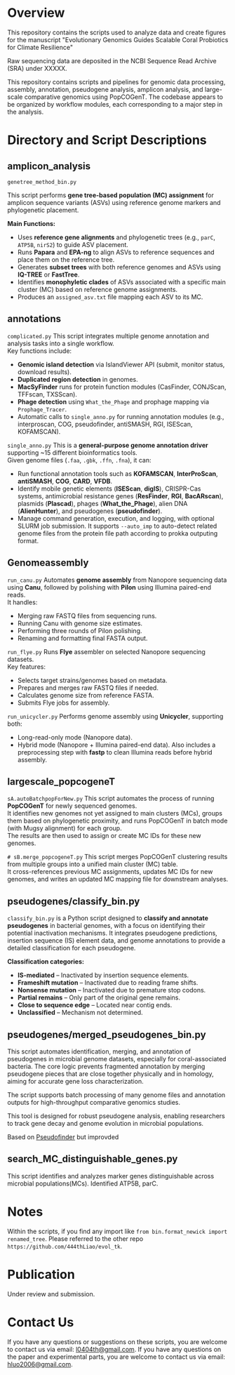 

# Overview

This repository contains the scripts used to analyze data and create figures for the manuscript "Evolutionary Genomics Guides Scalable Coral Probiotics for Climate Resilience"

Raw sequencing data are deposited in the NCBI Sequence Read Archive (SRA) under XXXXX.

This repository contains scripts and pipelines for genomic data processing, assembly, annotation, pseudogene analysis, amplicon analysis, and large-scale comparative genomics using PopCOGenT.
The codebase appears to be organized by workflow modules, each corresponding to a major step in the analysis.


# Directory and Script Descriptions

## amplicon_analysis

`genetree_method_bin.py`

This script performs **gene tree-based population (MC) assignment** for amplicon sequence variants (ASVs) using reference genome markers and phylogenetic placement.

**Main Functions:**

- Uses **reference gene alignments** and phylogenetic trees (e.g., `parC`, `ATP5B`, `nirS2`) to guide ASV placement.
- Runs **Papara** and **EPA-ng** to align ASVs to reference sequences and place them on the reference tree.
- Generates **subset trees** with both reference genomes and ASVs using **IQ-TREE** or **FastTree**.
- Identifies **monophyletic clades** of ASVs associated with a specific main cluster (MC) based on reference genome assignments.
- Produces an `assigned_asv.txt` file mapping each ASV to its MC.

## annotations
    
`complicated.py`
This script integrates multiple genome annotation and analysis tasks into a single workflow.  
Key functions include:
- **Genomic island detection** via IslandViewer API (submit, monitor status, download results).
- **Duplicated region detection** in genomes.
- **MacSyFinder** runs for protein function modules (CasFinder, CONJScan, TFFscan, TXSScan).
- **Phage detection** using `What_the_Phage` and prophage mapping via `Prophage_Tracer`.
- Automatic calls to `single_anno.py` for running annotation modules (e.g., interproscan, COG, pseudofinder, antiSMASH, RGI, ISEScan, KOFAMSCAN).

`single_anno.py`
This is a **general-purpose genome annotation driver** supporting ~15 different bioinformatics tools.  
Given genome files (`.faa`, `.gbk`, `.ffn`, `.fna`), it can:
- Run functional annotation tools such as **KOFAMSCAN**, **InterProScan**, **antiSMASH**, **COG**, **CARD**, **VFDB**.
- Identify mobile genetic elements (**ISEScan**, **digIS**), CRISPR-Cas systems, antimicrobial resistance genes (**ResFinder**, **RGI**, **BacARscan**), plasmids (**Plascad**), phages (**What_the_Phage**), alien DNA (**AlienHunter**), and pseudogenes (**pseudofinder**).
- Manage command generation, execution, and logging, with optional SLURM job submission.
It supports `--auto_imp` to auto-detect related genome files from the protein file path according to prokka outputing format.

## Genomeassembly

`run_canu.py`
Automates **genome assembly** from Nanopore sequencing data using **Canu**, followed by polishing with **Pilon** using Illumina paired-end reads.  
It handles:
- Merging raw FASTQ files from sequencing runs.
- Running Canu with genome size estimates.
- Performing three rounds of Pilon polishing.
- Renaming and formatting final FASTA output.

`run_flye.py`
Runs **Flye** assembler on selected Nanopore sequencing datasets.  
Key features:
- Selects target strains/genomes based on metadata.
- Prepares and merges raw FASTQ files if needed.
- Calculates genome size from reference FASTA.
- Submits Flye jobs for assembly.

`run_unicycler.py`
Performs genome assembly using **Unicycler**, supporting both:
- Long-read-only mode (Nanopore data).
- Hybrid mode (Nanopore + Illumina paired-end data).
Also includes a preprocessing step with **fastp** to clean Illumina reads before hybrid assembly.

## largescale_popcogeneT

`sA.autoBatchpopForNew.py`
This script automates the process of running **PopCOGenT** for newly sequenced genomes.  
It identifies new genomes not yet assigned to main clusters (MCs), groups them based on phylogenetic proximity, and runs PopCOGenT in batch mode (with Mugsy alignment) for each group.  
The results are then used to assign or create MC IDs for these new genomes.

`# sB.merge_popcogeneT.py`
This script merges PopCOGenT clustering results from multiple groups into a unified main cluster (MC) table.  
It cross-references previous MC assignments, updates MC IDs for new genomes, and writes an updated MC mapping file for downstream analyses.

## pseudogenes/classify_bin.py

`classify_bin.py` is a Python script designed to **classify and annotate pseudogenes** in bacterial genomes, with a focus on identifying their potential inactivation mechanisms.  It integrates pseudogene predictions, insertion sequence (IS) element data, and genome annotations to provide a detailed classification for each pseudogene.

**Classification categories:**
- **IS-mediated** – Inactivated by insertion sequence elements.
- **Frameshift mutation** – Inactivated due to reading frame shifts.
- **Nonsense mutation** – Inactivated due to premature stop codons.
- **Partial remains** – Only part of the original gene remains.
- **Close to sequence edge** – Located near contig ends.
- **Unclassified** – Mechanism not determined.

## pseudogenes/merged_pseudogenes_bin.py

This script automates identification, merging, and annotation of pseudogenes in microbial genome datasets, especially for coral-associated bacteria. The core logic prevents fragmented annotation by merging pseudogene pieces that are close together physically and in homology, aiming for accurate gene loss characterization.

The script supports batch processing of many genome files and annotation outputs for high-throughput comparative genomics studies.

This tool is designed for robust pseudogene analysis, enabling researchers to track gene decay and genome evolution in microbial populations.

Based on [Pseudofinder](https://github.com/filip-husnik/pseudofinder) but improvded 

## search_MC_distinguishable_genes.py

This script identifies and analyzes marker genes distinguishable across microbial populations(MCs). Identified ATP5B, parC. 


# Notes
Within the scripts, if you find any import like `from bin.format_newick import renamed_tree`. Please referred to the other repo `https://github.com/444thLiao/evol_tk`.



# Publication

Under review and submission.


# Contact Us
If you have any questions or suggestions on these scripts, you are welcome to contact us via email: l0404th@gmail.com.
If you have any questions on the paper and experimental parts, you are welcome to contact us via email: hluo2006@gmail.com.